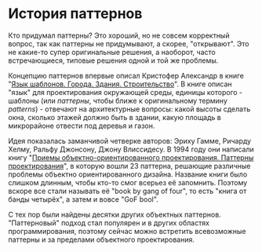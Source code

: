 # История паттернов

Кто придумал паттерны? Это хороший, но не совсем корректный вопрос, так как паттерны не придумывают,
а скорее, "открывают". Это не какие-то супер оригинальные решения, а наоборот, часто встречающиеся, типовые
решения одной и той же проблемы.

Концепцию паттернов впервые описал Кристофер Александр в книге
"[Язык шаблонов. Города. Здания. Строительство](https://www.artlebedev.ru/izdal/yazyk-shablonov/)".
В книге описан "язык" для проектирования окружающей среды, единицы которого - шаблоны (или _паттерны_, чтобы ближе 
к оригинальному термину _patterns_) - отвечают на архитектурные вопросы: какой высоты сделать окна,
сколько этажей должно быть в здании, какую площадь в микрорайоне отвести под деревья и газон.

Идея показалась заманчивой четверке авторов: Эриху Гамме, Ричарду Хелму, Ральфу Джонсону, Джону Влиссидесу. 
В 1994 году они написали книгу
"[Приемы объектно-ориентированного проектирования. Паттерны проектирования](https://books.yandex.ru/books/oYgnESD2)",
в которую вошли 23 паттерна, решающие различные проблемы объектно ориентированного дизайна.
Название книги было слишком длинным, чтобы кто-то смог всерьез её запомнить.
Поэтому вскоре все стали называть её "book by gang of four", то есть "книга от банды четырёх", а затем и вовсе "GoF bool".

С тех пор были найдены десятки других объектных паттернов.
"Паттерновый" подход стал популярен и в других областях программирования,
поэтому сейчас можно встретить всевозможные паттерны и за пределами объектного проектирования.